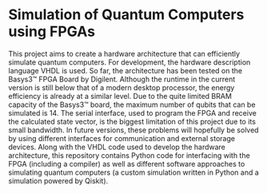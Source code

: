 # Simulation of Quantum Computers using FPGAs
 
This project aims to create a hardware architecture that can efficiently simulate quantum computers. For development, the hardware description language VHDL is used. So far, the architecture has been tested on the Basys3™ FPGA Board by Digilent. Although the runtime in the current version is still below that of a modern desktop processor, the energy efficiency is already at a similar level. Due to the quite limited BRAM capacity of the Basys3™ board, the maximum number of qubits that can be simulated is 14. The serial interface, used to program the FPGA and receive the calculated state vector, is the biggest limitation of this project due to its small bandwidth. In future versions, these problems will hopefully be solved by using different interfaces for communication and external storage devices. Along with the VHDL code used to develop the hardware architecture, this repository contains Python code for interfacing with the FPGA (including a compiler) as well as different software approaches to simulating quantum computers (a custom simulation written in Python and a simulation powered by Qiskit).
